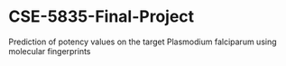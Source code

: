# CSE-5835-Final-Project
Prediction of potency values on the target Plasmodium falciparum using molecular fingerprints
